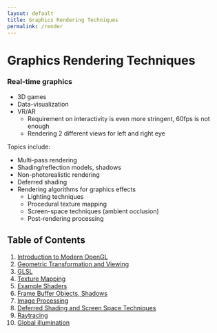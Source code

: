 ```yaml
---
layout: default
title: Graphics Rendering Techniques
permalink: /render
---
```


# Graphics Rendering Techniques

### Real-time graphics

- 3D games
- Data-visualization
- VR/AR 
  - Requirement on interactivity is even more stringent, 60fps is not enough
  - Rendering 2 different views for left and right eye

Topics include:

- Multi-pass rendering
- Shading/reflection models, shadows
- Non-photorealistic rendering
- Deferred shading
- Rendering algorithms for graphics effects
  - Lighting techniques
  - Procedural texture mapping
  - Screen-space techniques (ambient occlusion)
  - Post-rendering processing

## Table of Contents

1. [Introduction to Modern OpenGL](/notes-blog/render/ch1)
2. [Geometric Transformation and Viewing](/notes-blog/render/ch2)
3. [GLSL](/notes-blog/render/ch3)
4. [Texture Mapping](/notes-blog/render/ch4)
5. [Example Shaders](/notes-blog/render/ch5)
6. [Frame Buffer Objects, Shadows](/notes-blog/render/ch6)
7. [Image Processing](/notes-blog/render/ch7)
8. [Deferred Shading and Screen Space Techniques](/notes-blog/render/ch8)
9. [Raytracing](/notes-blog/render/ch9)
10. [Global illumination](/notes-blog/render/ch10)
